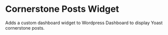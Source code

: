 #  Cornerstone Posts Widget
Adds a custom dashboard widget to Wordpress Dashboard to display Yoast cornerstone posts.
